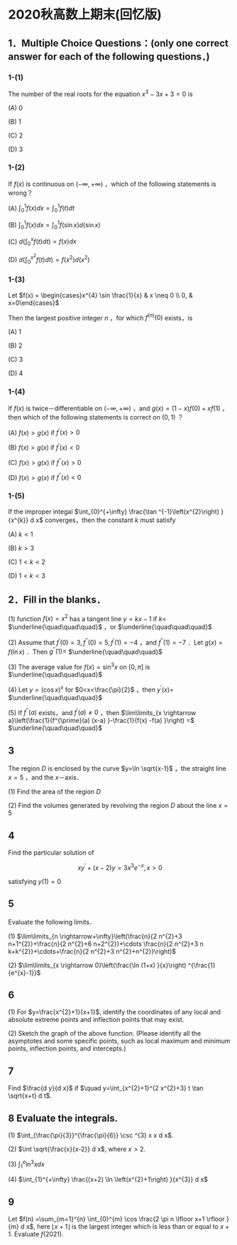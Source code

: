 # 2020秋高数上期末(回忆版)

## 1．Multiple Choice Questions：(only one correct answer for each of the following questions．)

### 1-(1)

The number of the real roots for the equation $x^{3}-3 x+3=0$ is

(A) 0

(B) 1

(C) 2

(D) 3

### 1-(2)

If $f(x)$ is continuous on $(-\infty,+\infty)$ ，which of the following statements is wrong？

(A) $\int_{0}^{1} f(x) d x=\int_{0}^{1} f(t) d t$

(B) $\int_{0}^{1} f(x) d x=\int_{0}^{1} f(\sin x) d(\sin x)$

(C) $d\left(\int_{0}^{x} f(t) d t\right) =f(x) d x$

(D) $d\left(\int_{0}^{x^{2}} f(t) d t\right) =f\left(x^{2}\right) d\left(x^{2}\right)$

### 1-(3)

Let $f(x) = \begin{cases}x^{4} \sin \frac{1}{x} & x \neq 0 \\ 0, & x=0\end{cases}$

Then the largest positive integer $n$ ，for which $f^{(n) }(0)$ exists，is

(A) 1

(B) 2

(C) 3

(D) 4

### 1-(4)

If $f(x)$ is twice－differentiable on $(-\infty,+\infty)$ ，and $g(x) =(1-x) f(0) +x f(1)$ ，then which of the following statements is correct on $(0,1)$ ？

(A) $f(x) >g(x)$ if $f^{\prime}(x) >0$

(B) $f(x) >g(x)$ if $f^{\prime}(x) <0$

(C) $f(x) >g(x)$ if $f^{\prime \prime}(x) >0$

(D) $f(x) >g(x)$ if $f^{\prime \prime}(x) <0$

### 1-(5)

If the improper integal $\int_{0}^{+\infty} \frac{\tan ^{-1}\left(x^{2}\right) }{x^{k}} d x$ converges，then the constant $k$ must satisfy

(A) $k<1$

(B) $k>3$

(C) $1<k<2$

(D) $1<k<3$

## 2．Fill in the blanks．

(1) function $f(x) =x^{2}$ has a tangent line $y=k x-1$ if $k=$ $\underline{\quad\quad\quad}$ ，or $\underline{\quad\quad\quad}$

(2) Assume that $f^{\prime}(0) =3, f^{\prime \prime}(0) =5, f^{\prime}(1) =-4$ ，and $f^{\prime \prime}(1) =-7$ ．Let $g(x) =f(\ln x)$ ．Then $g^{\prime \prime}(1) =$ $\underline{\quad\quad\quad}$

(3) The average value for $f(x) =\sin ^{3} x$ on $[0, \pi]$ is $\underline{\quad\quad\quad}$

(4) Let $y=(\cos x) ^{x}$ for $0<x<\frac{\pi}{2}$ ，then $y^{\prime}(x) =$ $\underline{\quad\quad\quad}$

(5) If $f^{\prime \prime}(a)$ exists，and $f^{\prime}(a) \neq 0$ ，then $\lim\limits_{x \rightarrow a}\left(\frac{1}{f^{\prime}(a) (x-a) }-\frac{1}{f(x) -f(a) }\right) =$ $\underline{\quad\quad\quad}$

## 3

The region $D$ is enclosed by the curve $y=\ln \sqrt{x-1}$ ，the straight line $x=5$ ，and the $x$－axis．

(1) Find the area of the region $D$

(2) Find the volumes generated by revolving the region $D$ about the line $x=5$

## 4

Find the particular solution of

$$
x y^{\prime}+(x-2) y=3 x^{3} e^{-x}, x>0
$$

satisfying $y(1) =0$

## 5

Evaluate the following limits．

(1) $\lim\limits_{n \rightarrow+\infty}\left(\frac{n}{2 n^{2}+3 n+1^{2}}+\frac{n}{2 n^{2}+6 n+2^{2}}+\cdots \frac{n}{2 n^{2}+3 n k+k^{2}}+\cdots+\frac{n}{2 n^{2}+3 n^{2}+n^{2}}\right)$

(2) $\lim\limits_{x \rightarrow 0}\left(\frac{\ln (1+x) }{x}\right) ^{\frac{1}{e^{x}-1}}$

## 6

(1) For $y=\frac{x^{2}+1}{x+1}$, identify the coordinates of any local and absolute extreme points and inflection points that may exist.

(2) Sketch the graph of the above function. (Please identify all the asymptotes and some specific points, such as local maximum and minimum points, inflection points, and intercepts.)

## 7

Find $\frac{d y}{d x}$ if $\quad y=\int_{x^{2}+1}^{2 x^{2}+3} t \tan \sqrt{x+t} d t$.

## 8 Evaluate the integrals.

(1) $\int_{\frac{\pi}{3}}^{\frac{\pi}{6}} \csc ^{3} x x d x$.

(2) $\int \sqrt{\frac{x}{x-2}} d x$, where $x>2$.

(3) $\int_{1}^{e} \ln ^{3} x d x$

(4) $\int_{1}^{+\infty} \frac{(x+2) \ln \left(x^{2}+1\right) }{x^{3}} d x$

## 9

Let $f(n) =\sum_{m=1}^{n} \int_{0}^{m} \cos \frac{2 \pi n \lfloor x+1 \rfloor }{m} d x$, here $\lfloor x+1\rfloor$ is the largest integer which is less than or equal to $x+1$. Evaluate $f(2021)$.
